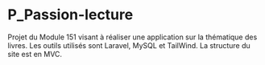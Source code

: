 # P_Passion-lecture
Projet du Module 151 visant à réaliser une application sur la thématique des livres.
Les outils utilisés sont Laravel, MySQL et TailWind.
La structure du site est en MVC.
